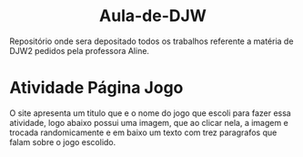 <h1 align="center"> Aula-de-DJW </h1>
 Repositório onde sera depositado todos os trabalhos referente a matéria de DJW2 pedidos pela professora Aline.
 
# Atividade Página Jogo
 O site apresenta um titulo que e o nome do jogo que escoli para fazer essa atividade, logo abaixo possui uma imagem, que ao clicar nela, a imagem e trocada randomicamente e em baixo um texto com trez paragrafos que falam sobre o jogo escolido.

#
